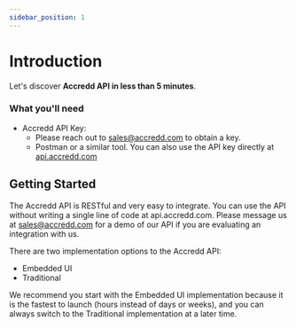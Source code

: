 ```yaml
---
sidebar_position: 1
---
```


# Introduction

Let's discover **Accredd API in less than 5 minutes**.

### What you'll need

- Accredd API Key:
  - Please reach out to sales@accredd.com to obtain a key.
  - Postman or a similar tool. You can also use the API key directly at [api.accredd.com](https://api.accredd.com)

## Getting Started

The Accredd API is RESTful and very easy to integrate. You can use the API without writing a single line of code at api.accredd.com. Please message us at sales@accredd.com for a demo of our API if you are evaluating an integration with us.

There are two implementation options to the Accredd API: 
- Embedded UI 
- Traditional

We recommend you start with the Embedded UI implementation because it is the fastest to launch (hours instead of days or weeks), and you can always switch to the Traditional implementation at a later time.
